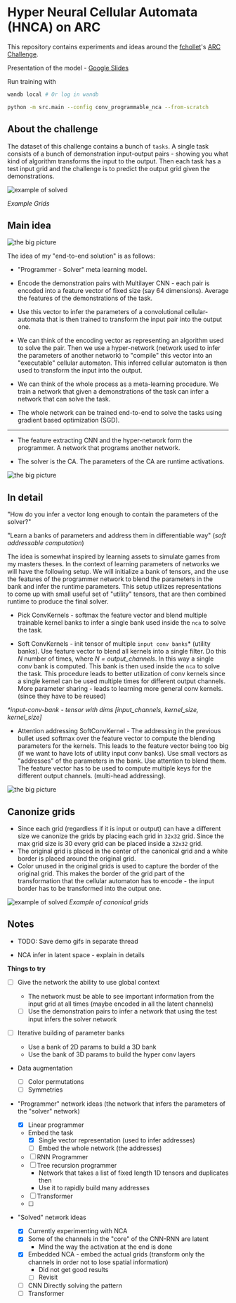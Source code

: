 # Hyper Neural Cellular Automata (HNCA) on ARC

This repository contains experiments and ideas around the [fchollet](https://twitter.com/fchollet)'s [ARC Challenge](https://www.kaggle.com/c/abstraction-and-reasoning-challenge/).

Presentation of the model - [Google Slides](https://docs.google.com/presentation/d/1kr_g2416fnWQQePeG7R_mS0YjO5J-_y1KNVEGBNrvbg/edit?usp=sharing)

Run training with

```sh
wandb local # Or log in wandb

python -m src.main --config conv_programmable_nca --from-scratch
```

## About the challenge

The dataset of this challenge contains a bunch of `tasks`.
A single task consists of a bunch of demonstration input-output pairs - showing
you what kind of algorithm transforms the input to the output. Then each task
has a test input grid and the challenge is to predict the output grid given
the demonstrations.

![example of solved](./assets/example-solved-1.png)

_Example Grids_

## Main idea

![the big picture](./assets/hyper-nca-arc-the-big-picture.svg)

The idea of my "end-to-end solution" is as follows:

- "Programmer - Solver" meta learning model.

- Encode the demonstration pairs with Multilayer CNN - each pair is encoded into
  a feature vector of fixed size (say 64 dimensions). Average the features
  of the demonstrations of the task.

- Use this vector to infer the parameters of a convolutional cellular-automata that
  is then trained to transform the input pair into the output one.

- We can think of the encoding vector as representing an algorithm used to solve the pair.
  Then we use a hyper-network (network used to infer the parameters of another network) to "compile" this vector into an "executable" cellular automaton.
  This inferred cellular automaton is then used to transform the input into the output.

- We can think of the whole process as a meta-learning procedure. We train a network
  that given a demonstrations of the task can infer a network that can solve the task.

- The whole network can be trained end-to-end to solve the tasks using gradient
  based optimization (SGD).

---

- The feature extracting CNN and the hyper-network form the programmer. A network
  that programs another network.

- The solver is the CA. The parameters of the CA are runtime activations.

![the big picture](./assets/hyper-nca-arc-detailed.svg)

## In detail

"How do you infer a vector long enough to contain the parameters of the solver?"

"Learn a banks of parameters and address them in differentiable way" (_soft addressable computation_)

The idea is somewhat inspired by learning assets to simulate games from my masters theses.
In the context of learning parameters of networks we will have the following setup.
We will initialize a bank of tensors, and the use the features of the programmer
network to blend the parameters in the bank and infer the runtime parameters.
This setup utilizes representations to come up with small useful set of
"utility" tensors, that are then combined runtime to produce the final solver.

- Pick ConvKernels - softmax the feature vector and blend multiple trainable
  kernel banks to infer a single bank used inside the `nca` to solve the task.

- Soft ConvKernels - init tensor of multiple `input conv banks`\* (utility banks).
  Use feature vector to blend all kernels into a single filter.
  Do this _N_ number of times, where _N = output_channels_.
  In this way a single conv bank is computed. This bank is then used inside
  the `nca` to solve the task.
  This procedure leads to better utilization of conv kernels since
  a single kernel can be used multiple times for different output channels.
  More parameter sharing - leads to learning more general conv kernels.
  (since they have to be reused)

_\*input-conv-bank - tensor with dims [input_channels, kernel_size, kernel_size]_

- Attention addressing SoftConvKernel - The addressing in the previous bullet used softmax over the feature vector to compute the blending parameters for the kernels. This leads to the feature vector being too big (if we want to have lots of utility input conv banks). Use small vectors as "addresses" of the parameters in the bank. Use attention to blend them. The feature vector has to be used to compute multiple keys for the different output channels. (multi-head addressing).

![the big picture](./assets/hyper-nca-arc-soft-addressable-computation.svg)

## Canonize grids

- Since each grid (regardless if it is input or output) can have a different size
  we canonize the grids by placing each grid in `32x32` grid. Since the max grid size
  is 30 every grid can be placed inside a `32x32` grid.
- The original grid is placed in the center of the canonical grid and
  a white border is placed around the original grid.
- Color unused in the original grids is used to capture the border of the
  original grid. This makes the border of the grid part of the transformation
  that the cellular automaton has to encode - the input border has to be
  transformed into the output one.

![example of solved](./assets/example-solved-2.png)
_Example of canonical grids_

## Notes

- TODO: Save demo gifs in separate thread

- NCA infer in latent space - explain in details

**Things to try**

- [ ] Give the network the ability to use global context

  - The network must be able to see important information from the
    input grid at all times (maybe encoded in all the latent channels)
  - [ ] Use the demonstration pairs to infer a network that using the
        test input infers the solver network

- [ ] Iterative building of parameter banks

  - Use a bank of 2D params to build a 3D bank
  - Use the bank of 3D params to build the hyper conv layers

- Data augmentation

  - [ ] Color permutations
  - [ ] Symmetries

- "Programmer" network ideas (the network that infers the parameters of the "solver" network)

  - [x] Linear programmer
  - Embed the task
    - [x] Single vector representation (used to infer addresses)
    - [ ] Embed the whole network (the addresses)
  - [ ] RNN Programmer
  - [ ] Tree recursion programmer
    - Network that takes a list of fixed length 1D tensors and duplicates then
    - Use it to rapidly build many addresses
  - [ ] Transformer
  - [ ]

- "Solved" network ideas
  - [x] Currently experimenting with NCA
  - [x] Some of the channels in the "core" of the CNN-RNN are latent
    - Mind the way the activation at the end is done
  - [x] Embedded NCA - embed the actual grids (transform only the channels in order not to lose spatial information)
    - Did not get good results
    - [ ] Revisit
  - [ ] CNN Directly solving the pattern
  - [ ] Transformer
